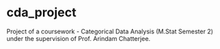 # cda_project
Project of a coursework - Categorical Data Analysis (M.Stat Semester 2) under the supervision of Prof. Arindam Chatterjee. 

